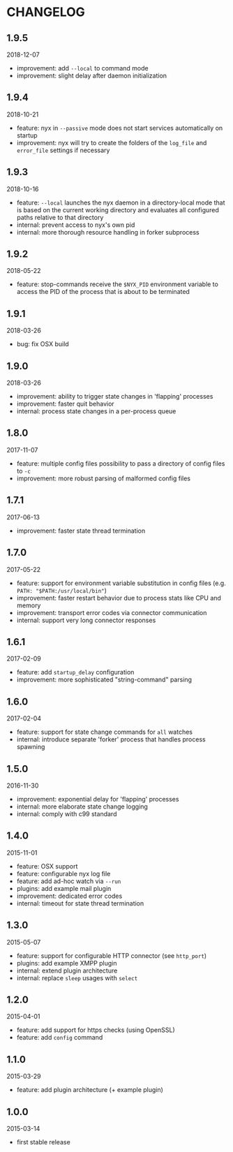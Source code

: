 # CHANGELOG


## 1.9.5

2018-12-07

* improvement: add `--local` to command mode
* improvement: slight delay after daemon initialization


## 1.9.4

2018-10-21

* feature: nyx in `--passive` mode does not start services automatically on
  startup
* improvement: nyx will try to create the folders of the `log_file` and
  `error_file` settings if necessary


## 1.9.3

2018-10-16

* feature: `--local` launches the nyx daemon in a directory-local mode that is
  based on the current working directory and evaluates all configured paths
  relative to that directory
* internal: prevent access to nyx's own pid
* internal: more thorough resource handling in forker subprocess


## 1.9.2

2018-05-22

* feature: stop-commands receive the `$NYX_PID` environment variable to access
  the PID of the process that is about to be terminated


## 1.9.1

2018-03-26

* bug: fix OSX build


## 1.9.0

2018-03-26

* improvement: ability to trigger state changes in 'flapping' processes
* improvement: faster quit behavior
* internal: process state changes in a per-process queue


## 1.8.0

2017-11-07

* feature: multiple config files
  possibility to pass a directory of config files to `-c`
* improvement: more robust parsing of malformed config files


## 1.7.1

2017-06-13

* improvement: faster state thread termination


## 1.7.0

2017-05-22

* feature: support for environment variable substitution in config files
  (e.g. `PATH: "$PATH:/usr/local/bin"`)
* improvement: faster restart behavior due to process stats like CPU and memory
* improvement: transport error codes via connector communication
* internal: support very long connector responses


## 1.6.1

2017-02-09

* feature: add `startup_delay` configuration
* improvement: more sophisticated "string-command" parsing


## 1.6.0

2017-02-04

* feature: support for state change commands for `all` watches
* internal: introduce separate 'forker' process that handles process spawning


## 1.5.0

2016-11-30

* improvement: exponential delay for 'flapping' processes
* internal: more elaborate state change logging
* internal: comply with c99 standard


## 1.4.0

2015-11-01

* feature: OSX support
* feature: configurable nyx log file
* feature: add ad-hoc watch via `--run`
* plugins: add example mail plugin
* improvement: dedicated error codes
* internal: timeout for state thread termination


## 1.3.0

2015-05-07

* feature: support for configurable HTTP connector (see `http_port`)
* plugins: add example XMPP plugin
* internal: extend plugin architecture
* internal: replace `sleep` usages with `select`


## 1.2.0

2015-04-01

* feature: add support for https checks (using OpenSSL)
* feature: add `config` command


## 1.1.0

2015-03-29

* feature: add plugin architecture (+ example plugin)


## 1.0.0

2015-03-14

* first stable release
